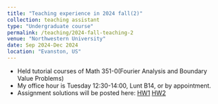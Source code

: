 ```yaml
---
title: "Teaching experience in 2024 fall(2)"
collection: teaching assistant
type: "Undergraduate course"
permalink: /teaching/2024-fall-teaching-2
venue: "Northwestern University"
date: Sep 2024-Dec 2024
location: "Evanston, US"
---
```


- Held tutorial courses of Math 351-0(Fourier Analysis and Boundary Value Problems)
- My office hour is Tuesday 12:30-14:00, Lunt B14, or by appointment.
- Assignment solutions will be posted here:
[HW1](http://zhc515.github.io/files/Math_351_HW1_solution.pdf)
[HW2](http://zhc515.github.io/files/MATH_351_HW2_solution.pdf)

